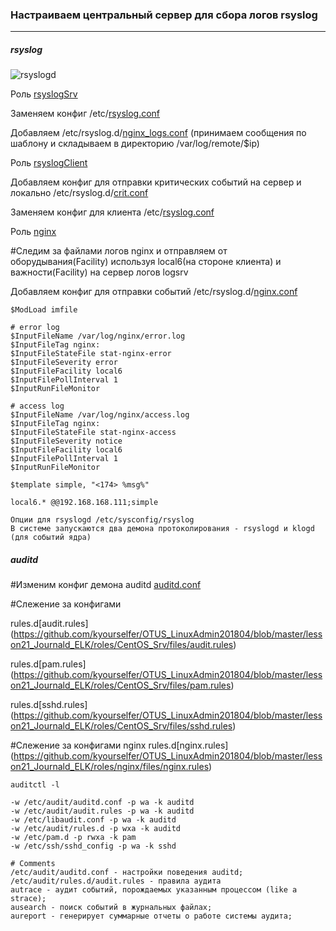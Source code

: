 ### Настраиваем центральный сервер для сбора логов rsyslog
--------
##### rsyslog
![rsyslogd](https://github.com/kyourselfer/OTUS_LinuxAdmin201804/blob/master/lesson21_Journald_ELK/img/rsyslogd.gif)

Роль [rsyslogSrv](https://github.com/kyourselfer/OTUS_LinuxAdmin201804/blob/master/lesson21_Journald_ELK/roles/rsyslogSrv/tasks/main.yml)

Заменяем конфиг /etc/[rsyslog.conf](https://github.com/kyourselfer/OTUS_LinuxAdmin201804/blob/master/lesson21_Journald_ELK/roles/rsyslogSrv/files/server_rsyslog.conf)

Добавляем /etc/rsyslog.d/[nginx_logs.conf](https://github.com/kyourselfer/OTUS_LinuxAdmin201804/blob/master/lesson21_Journald_ELK/roles/rsyslogSrv/files/server_rsyslog_nginx.conf) (принимаем сообщения по шаблону и складываем в директорию /var/log/remote/$ip)

Роль [rsyslogClient](https://github.com/kyourselfer/OTUS_LinuxAdmin201804/blob/master/lesson21_Journald_ELK/roles/rsyslogClient/tasks/main.yml)

Добавляем конфиг для отправки критических событий на сервер и локально
/etc/rsyslog.d/[crit.conf](https://github.com/kyourselfer/OTUS_LinuxAdmin201804/blob/master/lesson21_Journald_ELK/roles/rsyslogClient/files/crit.conf)

Заменяем конфиг для клиента /etc/[rsyslog.conf](https://github.com/kyourselfer/OTUS_LinuxAdmin201804/blob/master/lesson21_Journald_ELK/roles/rsyslogClient/files/client_rsyslog.conf)

Роль [nginx](https://github.com/kyourselfer/OTUS_LinuxAdmin201804/blob/master/lesson21_Journald_ELK/roles/nginx/tasks/main.yml)

#Следим за файлами логов nginx и отправляем от оборудывания(Facility) используя local6(на стороне клиента) и важности(Facility) на сервер логов logsrv

Добавляем конфиг для отправки событий
/etc/rsyslog.d/[nginx.conf](https://github.com/kyourselfer/OTUS_LinuxAdmin201804/blob/master/lesson21_Journald_ELK/roles/nginx/files/nginx_syslog.conf)
```
$ModLoad imfile

# error log
$InputFileName /var/log/nginx/error.log
$InputFileTag nginx:
$InputFileStateFile stat-nginx-error
$InputFileSeverity error
$InputFileFacility local6
$InputFilePollInterval 1
$InputRunFileMonitor

# access log
$InputFileName /var/log/nginx/access.log
$InputFileTag nginx:
$InputFileStateFile stat-nginx-access
$InputFileSeverity notice
$InputFileFacility local6
$InputFilePollInterval 1
$InputRunFileMonitor

$template simple, "<174> %msg%"

local6.* @@192.168.168.111;simple
```
```
Опции для rsyslogd /etc/sysconfig/rsyslog
В системе запускаются два демона протоколирования - rsyslogd и klogd (для событий ядра)
```


##### auditd
#Изменим конфиг демона auditd
[auditd.conf](https://github.com/kyourselfer/OTUS_LinuxAdmin201804/blob/master/lesson21_Journald_ELK/roles/CentOS_Srv/files/auditd.conf)

#Cлежение за конфигами

rules.d\[audit.rules](https://github.com/kyourselfer/OTUS_LinuxAdmin201804/blob/master/lesson21_Journald_ELK/roles/CentOS_Srv/files/audit.rules)

rules.d\[pam.rules](https://github.com/kyourselfer/OTUS_LinuxAdmin201804/blob/master/lesson21_Journald_ELK/roles/CentOS_Srv/files/pam.rules)

rules.d\[sshd.rules](https://github.com/kyourselfer/OTUS_LinuxAdmin201804/blob/master/lesson21_Journald_ELK/roles/CentOS_Srv/files/sshd.rules)

#Слежение за конфигами nginx
rules.d\[nginx.rules](https://github.com/kyourselfer/OTUS_LinuxAdmin201804/blob/master/lesson21_Journald_ELK/roles/nginx/files/nginx.rules)

`auditctl -l`
```
-w /etc/audit/auditd.conf -p wa -k auditd
-w /etc/audit/audit.rules -p wa -k auditd
-w /etc/libaudit.conf -p wa -k auditd
-w /etc/audit/rules.d -p wxa -k auditd
-w /etc/pam.d -p rwxa -k pam
-w /etc/ssh/sshd_config -p wa -k sshd
```
```
# Comments
/etc/audit/auditd.conf - настройки поведения auditd;
/etc/audit/rules.d/audit.rules - правила аудита
autrace - аудит событий, порождаемых указанным процессом (like a strace);
ausearch - поиск событий в журнальных файлах;
aureport - генерирует суммарные отчеты о работе системы аудита;
```
